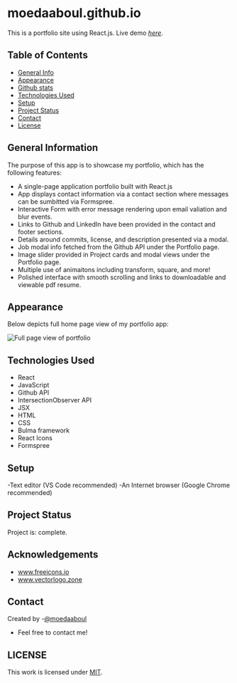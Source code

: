 # moedaaboul.github.io

This is a portfolio site using React.js.
Live demo [_here_](https://moedaaboul.github.io/).

## Table of Contents

- [General Info](#general-information)
- [Appearance](#appearance)
- [Github stats](#github-api)
- [Technologies Used](#technologies-used)
- [Setup](#setup)
- [Project Status](#project-status)
- [Contact](#contact)
- [License](#license)

## General Information

The purpose of this app is to showcase my portfolio, which has the following features:

- A single-page application portfolio built with React.js
- App displays contact information via a contact section where messages can be sumbitted via Formspree.
- Interactive Form with error message rendering upon email valiation and blur events.
- Links to Github and LinkedIn have been provided in the contact and footer sections.
- Details around commits, license, and description presented via a modal.
- Job modal info fetched from the Github API under the Portfolio page.
- Image slider provided in Project cards and modal views under the Portfolio page.
- Multiple use of animaitons including transform, square, and more!
- Polished interface with smooth scrolling and links to downloadable and viewable pdf resume.

## Appearance

Below depicts full home page view of my portfolio app:

![Full page view of portfolio](./assets/readme.gif)

## Technologies Used

- React
- JavaScript
- Github API
- IntersectionObserver API
- JSX
- HTML
- CSS
- Bulma framework
- React Icons
- Formspree

## Setup

-Text editor (VS Code recommended)
-An Internet browser (Google Chrome recommended)

## Project Status

Project is: complete.

## Acknowledgements

- www.freeicons.io
- www.vectorlogo.zone

## Contact

Created by -[@moedaaboul](https://github.com/moedaaboull)

- Feel free to contact me!

## LICENSE

This work is licensed under
[MIT](https://github.com/moedaaboul/moedaaboul.github.io/blob/main/LICENSE).
